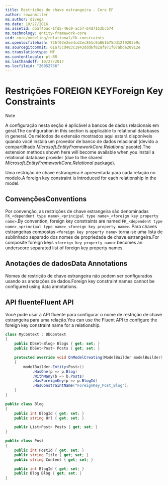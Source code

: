```yaml
---
title: Restrições de chave estrangeira - Core EF
author: rowanmiller
ms.author: divega
ms.date: 10/27/2016
ms.assetid: dbaf4bac-1fd5-46c0-ac57-64d7153bc574
ms.technology: entity-framework-core
uid: core/modeling/relational/fk-constraints
ms.openlocfilehash: 726f03e2ee4cd3ec851c9a861b75dd12f9203e9c
ms.sourcegitcommit: 01a75cd483c1943ddd6f82af971f07abde20912e
ms.translationtype: MT
ms.contentlocale: pt-BR
ms.lasthandoff: 10/27/2017
ms.locfileid: "26052736"
---
```

# <a name="foreign-key-constraints"></a><span data-ttu-id="c1a2e-102">Restrições FOREIGN KEY</span><span class="sxs-lookup"><span data-stu-id="c1a2e-102">Foreign Key Constraints</span></span>

> [!NOTE]  
> <span data-ttu-id="c1a2e-103">A configuração nesta seção é aplicável a bancos de dados relacionais em geral.</span><span class="sxs-lookup"><span data-stu-id="c1a2e-103">The configuration in this section is applicable to relational databases in general.</span></span> <span data-ttu-id="c1a2e-104">Os métodos de extensão mostrados aqui estará disponíveis quando você instala um provedor de banco de dados relacional (devido a compartilhado *Microsoft.EntityFrameworkCore.Relational* pacote).</span><span class="sxs-lookup"><span data-stu-id="c1a2e-104">The extension methods shown here will become available when you install a relational database provider (due to the shared *Microsoft.EntityFrameworkCore.Relational* package).</span></span>

<span data-ttu-id="c1a2e-105">Uma restrição de chave estrangeira é apresentada para cada relação no modelo.</span><span class="sxs-lookup"><span data-stu-id="c1a2e-105">A foreign key constraint is introduced for each relationship in the model.</span></span>

## <a name="conventions"></a><span data-ttu-id="c1a2e-106">Convenções</span><span class="sxs-lookup"><span data-stu-id="c1a2e-106">Conventions</span></span>

<span data-ttu-id="c1a2e-107">Por convenção, as restrições de chave estrangeira são denominadas `FK_<dependent type name>_<principal type name>_<foreign key property name>`.</span><span class="sxs-lookup"><span data-stu-id="c1a2e-107">By convention, foreign key constraints are named `FK_<dependent type name>_<principal type name>_<foreign key property name>`.</span></span> <span data-ttu-id="c1a2e-108">Para chaves estrangeiras compostas `<foreign key property name>` torna-se uma lista de sublinhado separado dos nomes de propriedade de chave estrangeira.</span><span class="sxs-lookup"><span data-stu-id="c1a2e-108">For composite foreign keys `<foreign key property name>` becomes an underscore separated list of foreign key property names.</span></span>

## <a name="data-annotations"></a><span data-ttu-id="c1a2e-109">Anotações de dados</span><span class="sxs-lookup"><span data-stu-id="c1a2e-109">Data Annotations</span></span>

<span data-ttu-id="c1a2e-110">Nomes de restrição de chave estrangeira não podem ser configurados usando as anotações de dados.</span><span class="sxs-lookup"><span data-stu-id="c1a2e-110">Foreign key constraint names cannot be configured using data annotations.</span></span>

## <a name="fluent-api"></a><span data-ttu-id="c1a2e-111">API fluente</span><span class="sxs-lookup"><span data-stu-id="c1a2e-111">Fluent API</span></span>

<span data-ttu-id="c1a2e-112">Você pode usar a API fluente para configurar o nome de restrição de chave estrangeira para uma relação.</span><span class="sxs-lookup"><span data-stu-id="c1a2e-112">You can use the Fluent API to configure the foreign key constraint name for a relationship.</span></span>

<!-- [!code-csharp[Main](samples/core/relational/Modeling/FluentAPI/Samples/Relational/RelationshipConstraintName.cs?highlight=12)] -->
``` csharp
class MyContext : DbContext
{
    public DbSet<Blog> Blogs { get; set; }
    public DbSet<Post> Posts { get; set; }

    protected override void OnModelCreating(ModelBuilder modelBuilder)
    {
        modelBuilder.Entity<Post>()
            .HasOne(p => p.Blog)
            .WithMany(b => b.Posts)
            .HasForeignKey(p => p.BlogId)
            .HasConstraintName("ForeignKey_Post_Blog");
    }
}

public class Blog
{
    public int BlogId { get; set; }
    public string Url { get; set; }

    public List<Post> Posts { get; set; }
}

public class Post
{
    public int PostId { get; set; }
    public string Title { get; set; }
    public string Content { get; set; }

    public int BlogId { get; set; }
    public Blog Blog { get; set; }
}
```
